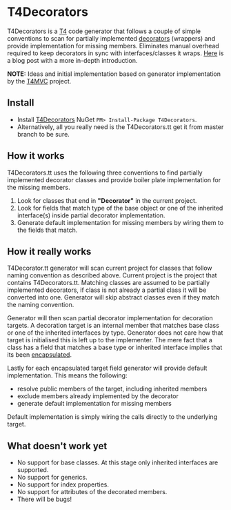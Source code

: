 T4Decorators
============

T4Decorators is a [T4](http://msdn.microsoft.com/en-AU/library/bb126445.aspx) code generator that follows a couple of simple conventions to scan for partially implemented [decorators](http://en.wikipedia.org/wiki/Decorator_pattern) (wrappers) and provide implementation for missing members. Eliminates manual overhead required to keep decorators in sync with interfaces/classes it wraps. [Here](http://tarasalenin.com/t4decorators-inception/) is a blog post with a more in-depth introduction.

__NOTE:__
Ideas and initial implementation based on generator implementation by the [T4MVC](http://t4mvc.codeplex.com/) project.

Install
-------
* Install [T4Decorators](https://www.nuget.org/packages/T4Decorators) NuGet `PM> Install-Package T4Decorators`.
* Alternatively, all you really need is the T4Decorators.tt get it from master branch to be sure.

How it works
------------
T4Decorators.tt uses the following three conventions to find partially implemented decorator classes and provide boiler plate implementation for the missing members.

1. Look for classes that end in __"Decorator"__ in the current project.
2. Look for fields that match type of the base object or one of the inherited interface(s) inside partial decorator implementation.
3. Generate default implementation for missing members by wiring them to the fields that match.

How it really works
-------------------
T4Decorator.tt generator will scan current project for classes that follow naming convention as described above. Current project is the project that contains T4Decorators.tt. Matching classes are assumed to be partially implemented decorators, if class is not already a partial class it will be converted into one. Generator will skip abstract classes even if they match the naming convention.

Generator will then scan partial decorator implementation for decoration targets. A decoration target is an internal member that matches base class or one of the inherited interfaces by type. Generator does not care how that target is initialised this is left up to the implementer. The mere fact that a class has a field that matches a base type or inherited interface implies that its been [encapsulated](http://en.wikipedia.org/wiki/Encapsulation_(object-oriented_programming)).

Lastly for each encapsulated target field generator will provide default implementation. This means the following:

* resolve public members of the target, including inherited members
* exclude members already implemented by the decorator
* generate default implementation for missing members

Default implementation is simply wiring the calls directly to the underlying target.

What doesn't work yet
---------------------
* No support for base classes. At this stage only inherited interfaces are supported.
* No support for generics.
* No support for index properties.
* No support for attributes of the decorated members.
* There will be bugs!

